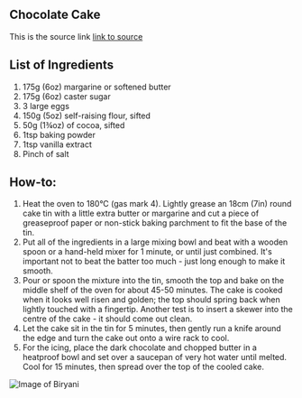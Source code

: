 ## Chocolate Cake

This is the source link [link to source](http://www.houseandgarden.co.uk/recipe/simple-chocolate-cake)

## List of Ingredients
1. 175g (6oz) margarine or softened butter
2. 175g (6oz) caster sugar
3. 3 large eggs
4. 150g (5oz) self-raising flour, sifted
5. 50g (1¾oz) of cocoa, sifted
6. 1tsp baking powder
7. 1tsp vanilla extract
8. Pinch of salt

## How-to:

1. Heat the oven to 180°C (gas mark 4). Lightly grease an 18cm (7in) round cake tin with a little extra butter or margarine and cut a piece of greaseproof paper or non-stick baking parchment to fit the base of the tin.
2. Put all of the ingredients in a large mixing bowl and beat with a wooden spoon or a hand-held mixer for 1 minute, or until just combined. It's important not to beat the batter too much - just long enough to make it smooth.
3. Pour or spoon the mixture into the tin, smooth the top and bake on the middle shelf of the oven for about 45-50 minutes. The cake is cooked when it looks well risen and golden; the top should spring back when lightly touched with a fingertip. Another test is to insert a skewer into the centre of the cake - it should come out clean.
4. Let the cake sit in the tin for 5 minutes, then gently run a knife around the edge and turn the cake out onto a wire rack to cool.
5. For the icing, place the dark chocolate and chopped butter in a heatproof bowl and set over a saucepan of very hot water until melted. Cool for 15 minutes, then spread over the top of the cooled cake.

![Image of Biryani](https://hg-images.condecdn.net/image/9pV2kM9EOY7/crop/600/f/jan-10_chocolate-fudge-cake_b.jpg)
